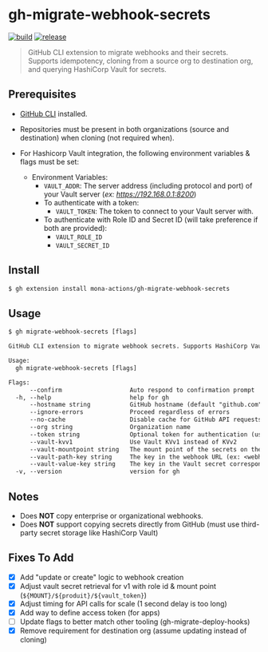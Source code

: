 # gh-migrate-webhook-secrets

[![build](https://github.com/mona-actions/gh-migrate-webhook-secrets/actions/workflows/build.yaml/badge.svg)](https://github.com/mona-actions/gh-migrate-webhook-secrets/actions/workflows/build.yaml) 
[![release](https://github.com/mona-actions/gh-migrate-webhook-secrets/actions/workflows/release.yaml/badge.svg)](https://github.com/mona-actions/gh-migrate-webhook-secrets/actions/workflows/release.yaml)

> GitHub CLI extension to migrate webhooks and their secrets. Supports idempotency, cloning from a source org to destination org, and querying HashiCorp Vault for secrets.

## Prerequisites
- [GitHub CLI](https://cli.github.com/manual/installation) installed.
- Repositories must be present in both organizations (source and destination) when cloning (not required when).

- For Hashicorp Vault integration, the following environment variables & flags must be set:
  - Environment Variables:
    - `VAULT_ADDR`: The server address (including protocol and port) of your Vault server (_ex: https://192.168.0.1:8200_)
    - To authenticate with a token:
      - `VAULT_TOKEN`: The token to connect to your Vault server with.
    - To authenticate with Role ID and Secret ID (will take preference if both are provided):
      - `VAULT_ROLE_ID`
      - `VAULT_SECRET_ID`

## Install

```bash
$ gh extension install mona-actions/gh-migrate-webhook-secrets
```

## Usage

```txt
$ gh migrate-webhook-secrets [flags]
```

```txt
GitHub CLI extension to migrate webhook secrets. Supports HashiCorp Vault (KV V1 & V2) as the secret storage intermediary.

Usage:
  gh migrate-webhook-secrets [flags]

Flags:
      --confirm                   Auto respond to confirmation prompt
  -h, --help                      help for gh
      --hostname string           GitHub hostname (default "github.com")
      --ignore-errors             Proceed regardless of errors
      --no-cache                  Disable cache for GitHub API requests
      --org string                Organization name
      --token string              Optional token for authentication (uses GitHub CLI built-in authentication)
      --vault-kvv1                Use Vault KVv1 instead of KVv2
      --vault-mountpoint string   The mount point of the secrets on the Vault server (default "secret")
      --vault-path-key string     The key in the webhook URL (ex: <webhook-server>?secret=<vault-path-key>) to use for finding the corresponding secret
      --vault-value-key string    The key in the Vault secret corresponding to the webhook secret value (default "value")
  -v, --version                   version for gh
```

## Notes
- Does **NOT** copy enterprise or organizational webhooks.
- Does **NOT** support copying secrets directly from GitHub (must use third-party secret storage like HashiCorp Vault)

## Fixes To Add
- [x] Add "update or create" logic to webhook creation
- [x] Adjust vault secret retrieval for v1 with role id & mount point (`${MOUNT}/${produit}/${vault_token}`)
- [x] Adjust timing for API calls for scale (1 second delay is too long)
- [x] Add way to define access token (for apps)
- [ ] Update flags to better match other tooling (gh-migrate-deploy-hooks)
- [x] Remove requirement for destination org (assume updating instead of cloning)